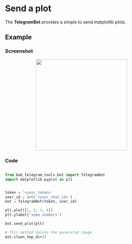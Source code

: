 # Send a plot

The **TelegramBot** provides a simple to send matplotlib plots.

## Example

### Screenshot

<p style="text-align:center;">
<img style="" src="bot.png" width=300>
</p>

### Code
```python

from bob_telegram_tools.bot import TelegramBot
import matplotlib.pyplot as plt


token = '<your_token>'
user_id = int('<your_chat_id>')
bot = TelegramBot(token, user_id)

plt.plot([1, 2, 3, 4])
plt.ylabel('some numbers')

bot.send_plot(plt)

# This method delete the generetad image
bot.clean_tmp_dir()

```